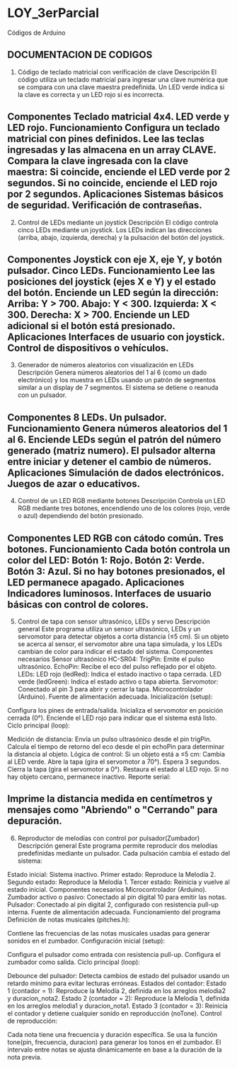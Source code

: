# LOY_3erParcial
Códigos de Arduino 

DOCUMENTACION DE CODIGOS
--------------------------------------------------------------------------
1. Código de teclado matricial con verificación de clave
Descripción
El código utiliza un teclado matricial para ingresar una clave numérica que se compara con una clave maestra predefinida. Un LED verde indica si la clave es correcta y un LED rojo si es incorrecta.

Componentes
Teclado matricial 4x4.
LED verde y LED rojo.
Funcionamiento
Configura un teclado matricial con pines definidos.
Lee las teclas ingresadas y las almacena en un array CLAVE.
Compara la clave ingresada con la clave maestra:
Si coincide, enciende el LED verde por 2 segundos.
Si no coincide, enciende el LED rojo por 2 segundos.
Aplicaciones
Sistemas básicos de seguridad.
Verificación de contraseñas.
-----------------------------------------------------------------------------
2. Control de LEDs mediante un joystick
Descripción
El código controla cinco LEDs mediante un joystick. Los LEDs indican las direcciones (arriba, abajo, izquierda, derecha) y la pulsación del botón del joystick.

Componentes
Joystick con eje X, eje Y, y botón pulsador.
Cinco LEDs.
Funcionamiento
Lee las posiciones del joystick (ejes X e Y) y el estado del botón.
Enciende un LED según la dirección:
Arriba: Y > 700.
Abajo: Y < 300.
Izquierda: X < 300.
Derecha: X > 700.
Enciende un LED adicional si el botón está presionado.
Aplicaciones
Interfaces de usuario con joystick.
Control de dispositivos o vehículos.
----------------------------------------------------------------------------
3. Generador de números aleatorios con visualización en LEDs
Descripción
Genera números aleatorios del 1 al 6 (como un dado electrónico) y los muestra en LEDs usando un patrón de segmentos similar a un display de 7 segmentos. El sistema se detiene o reanuda con un pulsador.

Componentes
8 LEDs.
Un pulsador.
Funcionamiento
Genera números aleatorios del 1 al 6.
Enciende LEDs según el patrón del número generado (matriz numero).
El pulsador alterna entre iniciar y detener el cambio de números.
Aplicaciones
Simulación de dados electrónicos.
Juegos de azar o educativos.
----------------------------------------------------------------------------
4. Control de un LED RGB mediante botones
Descripción
Controla un LED RGB mediante tres botones, encendiendo uno de los colores (rojo, verde o azul) dependiendo del botón presionado.

Componentes
LED RGB con cátodo común.
Tres botones.
Funcionamiento
Cada botón controla un color del LED:
Botón 1: Rojo.
Botón 2: Verde.
Botón 3: Azul.
Si no hay botones presionados, el LED permanece apagado.
Aplicaciones
Indicadores luminosos.
Interfaces de usuario básicas con control de colores.
--------------------------------------------------------------------------
5. Control de tapa con sensor ultrasónico, LEDs y servo
Descripción general
Este programa utiliza un sensor ultrasónico, LEDs y un servomotor para detectar objetos a corta distancia (≤5 cm). Si un objeto se acerca al sensor, el servomotor abre una tapa simulada, y los LEDs cambian de color para indicar el estado del sistema.
Componentes necesarios
Sensor ultrasónico HC-SR04:
TrigPin: Emite el pulso ultrasónico.
EchoPin: Recibe el eco del pulso reflejado por el objeto.
LEDs:
LED rojo (ledRed): Indica el estado inactivo o tapa cerrada.
LED verde (ledGreen): Indica el estado activo o tapa abierta.
Servomotor:
Conectado al pin 3 para abrir y cerrar la tapa.
Microcontrolador (Arduino).
Fuente de alimentación adecuada.
Inicialización (setup):

Configura los pines de entrada/salida.
Inicializa el servomotor en posición cerrada (0°).
Enciende el LED rojo para indicar que el sistema está listo.
Ciclo principal (loop):

Medición de distancia:
Envía un pulso ultrasónico desde el pin trigPin.
Calcula el tiempo de retorno del eco desde el pin echoPin para determinar la distancia al objeto.
Lógica de control:
Si un objeto está a ≤5 cm:
Cambia al LED verde.
Abre la tapa (gira el servomotor a 70°).
Espera 3 segundos.
Cierra la tapa (gira el servomotor a 0°).
Restaura el estado al LED rojo.
Si no hay objeto cercano, permanece inactivo.
Reporte serial:

Imprime la distancia medida en centímetros y mensajes como "Abriendo" o "Cerrando" para depuración.
---------------------------------------------------------------------------
6. Reproductor de melodías con control por pulsador(Zumbador)
Descripción general
Este programa permite reproducir dos melodías predefinidas mediante un pulsador. Cada pulsación cambia el estado del sistema:

Estado inicial: Sistema inactivo.
Primer estado: Reproduce la Melodía 2.
Segundo estado: Reproduce la Melodía 1.
Tercer estado: Reinicia y vuelve al estado inicial.
Componentes necesarios
Microcontrolador (Arduino).
Zumbador activo o pasivo:
Conectado al pin digital 10 para emitir las notas.
Pulsador:
Conectado al pin digital 2, configurado con resistencia pull-up interna.
Fuente de alimentación adecuada.
Funcionamiento del programa
Definición de notas musicales (pitches.h):

Contiene las frecuencias de las notas musicales usadas para generar sonidos en el zumbador.
Configuración inicial (setup):

Configura el pulsador como entrada con resistencia pull-up.
Configura el zumbador como salida.
Ciclo principal (loop):

Debounce del pulsador:
Detecta cambios de estado del pulsador usando un retardo mínimo para evitar lecturas erróneas.
Estados del contador:
Estado 1 (contador = 1):
Reproduce la Melodía 2, definida en los arreglos melodia2 y duracion_nota2.
Estado 2 (contador = 2):
Reproduce la Melodía 1, definida en los arreglos melodia1 y duracion_nota1.
Estado 3 (contador = 3):
Reinicia el contador y detiene cualquier sonido en reproducción (noTone).
Control de reproducción:

Cada nota tiene una frecuencia y duración específica.
Se usa la función tone(pin, frecuencia, duracion) para generar los tonos en el zumbador.
El intervalo entre notas se ajusta dinámicamente en base a la duración de la nota previa.

